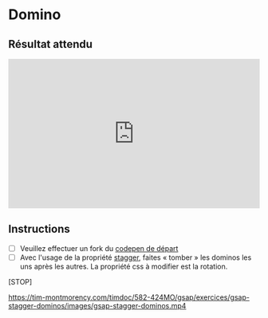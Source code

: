 # Domino

## Résultat attendu

<iframe height="300" style="width: 100%;" scrolling="no" title="GSAP - Exercice - Domino (SOLUTION)" src="https://codepen.io/tim-momo/embed/abewpjJ/19782d6fe896faad1eca351476788825?default-tab=result&theme-id=50173" frameborder="no" loading="lazy" allowtransparency="true" allowfullscreen="true">
  See the Pen <a href="https://codepen.io/tim-momo/pen/abewpjJ/19782d6fe896faad1eca351476788825">
  GSAP - Exercice - Domino (SOLUTION)</a> by TIM Montmorency (<a href="https://codepen.io/tim-momo">@tim-momo</a>)
  on <a href="https://codepen.io">CodePen</a>.
</iframe>

## Instructions

- [ ] Veuillez effectuer un fork du [codepen de départ](https://codepen.io/tim-momo/pen/LYwLxXO)
- [ ] Avec l'usage de la propriété [stagger](https://gsap.com/resources/getting-started/Staggers/), faites « tomber » les dominos les uns après les autres. La propriété css à modifier est la rotation.

[STOP]

https://tim-montmorency.com/timdoc/582-424MO/gsap/exercices/gsap-stagger-dominos/images/gsap-stagger-dominos.mp4